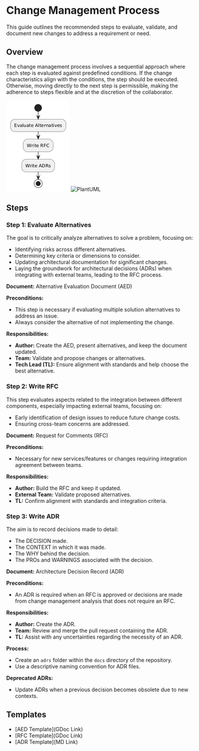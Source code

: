 # Change Management Process

This guide outlines the recommended steps to evaluate, validate, and document new changes to address a requirement or need.

## Overview

The change management process involves a sequential approach where each step is evaluated against predefined conditions. If the change characteristics align with the conditions, the step should be executed. Otherwise, moving directly to the next step is permissible, making the adherence to steps flexible and at the discretion of the collaborator.

![Change Management Process](https://github.com/ninja-marduk/ml_precipitation_prediction/blob/main/docs/change_management.png)
![PlantUML](https://www.plantuml.com/plantuml/png/SoWkIImgAStDuG8pkBYiNCiISqeJIr8L77DAKelo4aioorABhRcimeioWO91RivmjgDB4502g36_WCiXDIy5Q0e0)

## Steps

### Step 1: Evaluate Alternatives

The goal is to critically analyze alternatives to solve a problem, focusing on:

- Identifying risks across different alternatives.
- Determining key criteria or dimensions to consider.
- Updating architectural documentation for significant changes.
- Laying the groundwork for architectural decisions (ADRs) when integrating with external teams, leading to the RFC process.

**Document:** Alternative Evaluation Document (AED)

**Preconditions:**
- This step is necessary if evaluating multiple solution alternatives to address an issue.
- Always consider the alternative of not implementing the change.

**Responsibilities:**
- **Author:** Create the AED, present alternatives, and keep the document updated.
- **Team:** Validate and propose changes or alternatives.
- **Tech Lead (TL):** Ensure alignment with standards and help choose the best alternative.

### Step 2: Write RFC

This step evaluates aspects related to the integration between different components, especially impacting external teams, focusing on:

- Early identification of design issues to reduce future change costs.
- Ensuring cross-team concerns are addressed.

**Document:** Request for Comments (RFC)

**Preconditions:**
- Necessary for new services/features or changes requiring integration agreement between teams.

**Responsibilities:**
- **Author:** Build the RFC and keep it updated.
- **External Team:** Validate proposed alternatives.
- **TL:** Confirm alignment with standards and integration criteria.

### Step 3: Write ADR

The aim is to record decisions made to detail:

- The DECISION made.
- The CONTEXT in which it was made.
- The WHY behind the decision.
- The PROs and WARNINGS associated with the decision.

**Document:** Architecture Decision Record (ADR)

**Preconditions:**
- An ADR is required when an RFC is approved or decisions are made from change management analysis that does not require an RFC.

**Responsibilities:**
- **Author:** Create the ADR.
- **Team:** Review and merge the pull request containing the ADR.
- **TL:** Assist with any uncertainties regarding the necessity of an ADR.

**Process:**
- Create an `adrs` folder within the `docs` directory of the repository.
- Use a descriptive naming convention for ADR files.

**Deprecated ADRs:**
- Update ADRs when a previous decision becomes obsolete due to new contexts.

## Templates

- [AED Template](GDoc Link)
- [RFC Template](GDoc Link)
- [ADR Template](MD Link)
